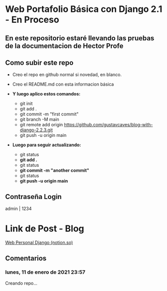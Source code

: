 # Web Portafolio Básica con Django 2.1 - En Proceso

## En este repositorio estaré llevando las pruebas de la documentacion de Hector Profe

## Como subir este repo

- Creo el repo en github normal si novedad, en blanco.
- Creo el README.md con esta informacion básica
- **Y luego aplico estos comandos:**

  - git init
  - git add .
  - git commit -m "first commit"
  - git branch -M main
  - git remote add origin https://github.com/gustavcaves/blog-with-django-2.2.3.git
  - git push -u origin main
- **Luego para seguir actualizando:**

  - git status
  - **git add .**
  - git status
  - **git commit -m "another commit"**
  - git status
  - **git push -u origin main**

## Contraseña Login

admin | 1234

# Link de Post - Blog

[Web Personal Django (notion.so)](https://www.notion.so/Web-Personal-Django-f06a548b4713445b8a29f00b4944f6c8)

## Comentarios

### lunes, 11 de enero de 2021 23:57

Creando repo...
